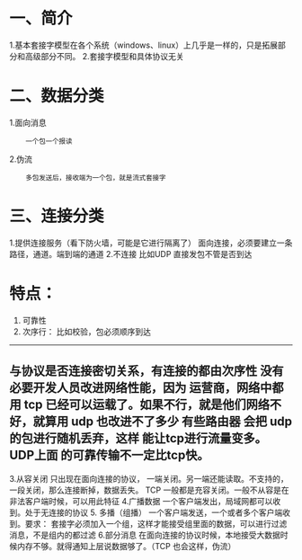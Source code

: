 # 一、简介
1.基本套接字模型在各个系统（windows、linux）上几乎是一样的，只是拓展部分和高级部分不同。
2.套接字模型和具体协议无关
# 二、数据分类
1.面向消息
```
    一个包一个报读
```
2.伪流
```
    多包发送后，接收端为一个包，就是流式套接字
```
# 三、连接分类
1.提供连接服务（看下防火墙，可能是它进行隔离了）
    面向连接，必须要建立一条路径，通道。端到端的通道
2.不连接
    比如UDP 直接发包不管是否到达
# 特点：
1. 可靠性
2. 次序行： 比如校验，包必须顺序到达
---
与协议是否连接密切关系，有连接的都由次序性
没有必要开发人员改进网络性能，因为 运营商，网络中都用 tcp 已经可以运载了。如果不行，就是他们网络不好，就算用 udp 也改进不了多少
有些路由器 会把 udp 的包进行随机丢弃，这样 能让tcp进行流量变多。
UDP上面 的可靠传输不一定比tcp快。
---
3.从容关闭
只出现在面向连接的协议， 一端关闭。另一端还能读取。不支持的，一段关闭，那么连接断掉，数据丢失。 TCP 一般都是充容关闭。一般不从容是在非法客户端时候，可以用此特征
4.广播数据
一个客户端发出，局域网都可以收到。处于无连接的协议
5. 多播（组播）
一个客户端发送，一个或者多个客户端收到。要求： 套接字必须加入一个组，这样才能接受组里面的数据，可以进行过滤消息，不是组内的都过滤
6.部分消息
在面向连接的协议时候，本地接受大数据时候内存不够。就得通知上层说数据够了。（TCP 也会这样，伪流）